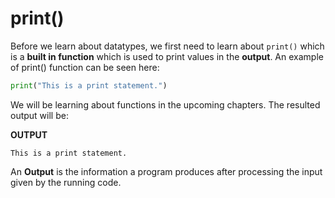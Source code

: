 # print()

Before we learn about datatypes, we first need to learn about `print()` which is a **built in function** which is used to print values in the **output**. An example of print() function can be seen here:
```python
print("This is a print statement.")
```

We will be learning about functions in the upcoming chapters.
The resulted output will be:

**OUTPUT**
```
This is a print statement.
```

An **Output** is the information a program produces after processing the input given by the running code.
